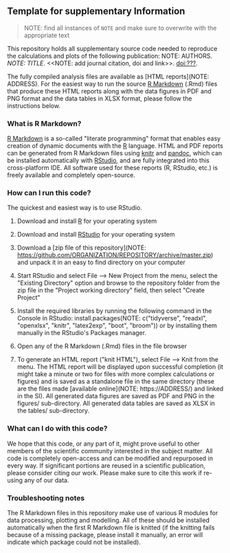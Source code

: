 ## Template for supplementary Information

> NOTE: find all instances of `NOTE` and make sure to overwrite with the appropriate text

This repository holds all supplementary source code needed to reproduce the calculations and plots of the following publication: 
NOTE: AUTHORS. *NOTE: TITLE*. <<NOTE: add journal citation, doi and link>>. [doi:???](http://???).


The fully compiled analysis files are available as [HTML reports](NOTE: ADDRESS). For the easiest way to run the source [R Markdown](http://rmarkdown.rstudio.com/) (.Rmd) files that produce these HTML reports along with the data figures in PDF and PNG format and the data tables in XLSX format, please follow the instructions below.

### What is R Markdown?

[R Markdown](http://rmarkdown.rstudio.com/) is a so-called "literate programming" format that enables easy creation of dynamic documents with the [R](http://www.r-project.org/) language. HTML and PDF reports can be generated from R Markdown files using [knitr](http://yihui.name/knitr/) and [pandoc](http://johnmacfarlane.net/pandoc/), which can be installed automatically with [RStudio](http://www.rstudio.com/), and are fully integrated into this cross-platform IDE. All software used for these reports (R, RStudio, etc.) is freely available and completely open-source. 

### How can I run this code?

The quickest and easiest way is to use RStudio.

 1. Download and install [R](http://cran.rstudio.com/) for your operating system
 1. Download and install [RStudio](http://www.rstudio.com/products/rstudio/download/) for your operating system
 1. Download a 
 [zip file of this repository](NOTE: https://github.com/ORGANIZATION/REPOSITORY/archive/master.zip) and unpack it in an easy to find directory on your computer
 1. Start RStudio and select File --> New Project from the menu, select the "Existing Directory" option and browse to the repository folder from the zip file in the "Project working directory" field, then select "Create Project"
 1. Install the required libraries by running the following command in the Console in RStudio: install.packages(NOTE: c("tidyverse", "readxl", "openxlsx", "knitr", "latex2exp", "boot", "broom")) or by installing them manually in the RStudio's Packages manager. 
 
 1. Open any of the R Markdown (.Rmd) files in the file browser
 1. To generate an HTML report ("knit HTML"), select File --> Knit from the menu. The HTML report will be displayed upon successful completion (it might take a minute or two for files with more complex calculations or figures) and is saved as a standalone file in the same directory (these are the files made [available online](NOTE: https://ADDRESS/) and linked in the SI). All generated data figures are saved as PDF and PNG in the figures/ sub-directory. All generated data tables are saved as XLSX in the tables/ sub-directory.
 
### What can I do with this code?

We hope that this code, or any part of it, might prove useful to other members of the scientific community interested in the subject matter. All code is completely open-access and can be modified and repurposed in every way. If significant portions are reused in a scientific publication, please consider citing our work. Please make sure to cite this work if re-using any of our data.

### Troubleshooting notes

The R Markdown files in this repository make use of various R modules for data processing, plotting and modelling. All of these should be installed automatically when the first R Markdown file is knitted (if the knitting fails because of a missing package, please install it manually, an error will indicate which package could not be installed). 
 
